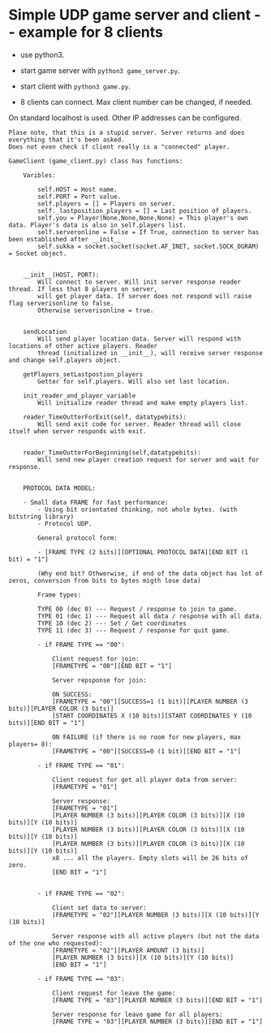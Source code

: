 # Simple UDP game server and client -- example for 8 clients

- use python3.

- start game server with `python3 game_server.py`.
- start client with `python3 game.py`.
- 8 clients can connect. Max client number can be changed, if needed.

On standard localhost is used. Other IP addresses can be configured.

    Plase note, that this is a stupid server. Server returns and does everything that it's been asked. 
    Does not even check if client really is a "connected" player.    
    
    GameClient (game_client.py) class has functions:
    
        Varibles:
            
            self.HOST = Host name.
            self.PORT = Port value.
            self.players = [] = Players on server.
            self._lastposition_players = [] = Last position of players.
            self.you = Player(None,None,None,None) = This player's own data. Player's data is also in self.players list. 
            self.serveronline = False = If True, connection to server has been established after __init__
            self.sukka = socket.socket(socket.AF_INET, socket.SOCK_DGRAM) = Socket object.
        
    
        __init__(HOST, PORT):
            Will connect to server. Will init server response reader thread. If less that 8 players on server, 
            will get player data. If server does not respond will raise flag serverisonline to false. 
            Otherwise serverisonline = true.
    
    
        sendLocation
            Will send player location data. Server will respond with locations of other active players. Reader
            thread (initialized in __init__), will receive server response and change self.players object.
            
        getPlayers_setLastpostion_players
            Getter for self.players. Will also set last location.
        
        init_reader_and_player_variable
            Will initialize reader thread and make empty players list.
    
        reader_TimeOutterForExit(self, datatypebits):
            Will send exit code for server. Reader thread will close itself when server responds with exit.
            
    
        reader_TimeOutterForBeginning(self,datatypebits):
            Will send new player creation request for server and wait for response.
            
    
        PROTOCOL DATA MODEL:
             
        - Small data FRAME for fast performance: 
            - Using bit orientated thinking, not whole bytes. (with bitstring library)
            - Protocol UDP.
            
            General protocol form:
    
            - [FRAME TYPE (2 bits)][OPTIONAL PROTOCOL DATA][END BIT (1 bit) = "1"]
            
            (Why end bit? Othwerwise, if end of the data object has lot of zeros, conversion from bits to bytes migth lose data)
            
            Frame types:
            
            TYPE 00 (dec 0) --- Request / response to join to game.
            TYPE 01 (dec 1) --- Request all data / response with all data.
            TYPE 10 (dec 2) --- Set / Get coordinates
            TYPE 11 (dec 3) --- Request / response for quit game.
            
            - if FRAME TYPE == "00": 
                
                Client request for join:   
                [FRAMETYPE = "00"][END BIT = "1"]    
            
                Server repsponse for join:
                
                ON SUCCESS:
                [FRAMETYPE = "00"][SUCCESS=1 (1 bit)][PLAYER NUMBER (3 bits)][PLAYER COLOR (3 bits)]
                [START COORDINATES X (10 bits)][START COORDINATES Y (10 bits)][END BIT = "1"]
                
                ON FAILURE (if there is no room for new players, max players= 8):
                [FRAMETYPE = "00"][SUCCESS=0 (1 bit)][END BIT = "1"]
            
            - if FRAME TYPE == "01":
                
                Client request for get all player data from server:
                [FRAMETYPE = "01"]
                
                Server response:
                [FRAMETYPE = "01"]
                [PLAYER NUMBER (3 bits)][PLAYER COLOR (3 bits)][X (10 bits)][Y (10 bits)]
                [PLAYER NUMBER (3 bits)][PLAYER COLOR (3 bits)][X (10 bits)][Y (10 bits)]
                [PLAYER NUMBER (3 bits)][PLAYER COLOR (3 bits)][X (10 bits)][Y (10 bits)]
                x8 ... all the players. Empty slots will be 26 bits of zero. 
                [END BIT = "1"] 
                
                
            - if FRAME TYPE == "02":
                
                Client set data to server:
                [FRAMETYPE = "02"][PLAYER NUMBER (3 bits)][X (10 bits)][Y (10 bits)]
        
                Server response with all active players (but not the data of the one who requested):
                [FRAMETYPE = "02"][PLAYER AMOUNT (3 bits)]
                [PLAYER NUMBER (3 bits)][X (10 bits)][Y (10 bits)]
                [END BIT = "1"]
                
            - if FRAME TYPE == "03":
                
                Client request for leave the game:
                [FRAME TYPE = "03"][PLAYER NUMBER (3 bits)][END BIT = "1"]
                
                Server response for leave game for all players:
                [FRAME TYPE = "03"][PLAYER NUMBER (3 bits)][END BIT = "1"]
                
    
